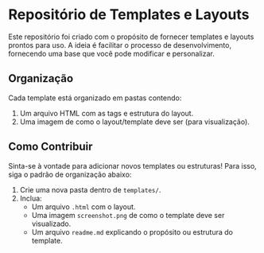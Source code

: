 # Repositório de Templates e Layouts

Este repositório foi criado com o propósito de fornecer templates e layouts prontos para uso. A ideia é facilitar o processo de desenvolvimento, fornecendo uma base que você pode modificar e personalizar.

## Organização

Cada template está organizado em pastas contendo:

1. Um arquivo HTML com as tags e estrutura do layout.
2. Uma imagem de como o layout/template deve ser (para visualização).

## Como Contribuir

Sinta-se à vontade para adicionar novos templates ou estruturas! Para isso, siga o padrão de organização abaixo:

1. Crie uma nova pasta dentro de `templates/`.
2. Inclua:
   - Um arquivo `.html` com o layout.
   - Uma imagem `screenshot.png` de como o template deve ser visualizado.
   - Um arquivo `readme.md` explicando o propósito ou estrutura do template.
